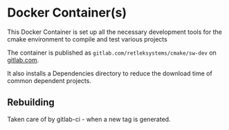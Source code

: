 # Docker Container(s)

This Docker Container is set up all the necessary development tools for the
cmake environment to compile and test various projects

The container is published as `gitlab.com/retleksystems/cmake/sw-dev` on
[gitlab.com](https://gitlab.com).

It also installs a Dependencies directory to reduce the download time of
common dependent projects.
## Rebuilding

Taken care of by gitlab-ci - when a new tag is generated.
